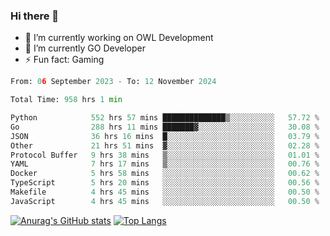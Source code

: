 ### Hi there 👋 

- 🔭 I’m currently working on OWL Development
- 🌱 I’m currently GO Developer
-  ⚡ Fun fact: Gaming
  
  <!--
- 👯 I’m looking to collaborate on ...
- 🤔 I’m looking for help with ...
- 💬 Ask me about ...
- 📫 How to reach me: ...
- 😄 Pronouns: ...
-->

<!--START_SECTION:waka-->

```python
From: 06 September 2023 - To: 12 November 2024

Total Time: 958 hrs 1 min

Python            552 hrs 57 mins ██████████████▒░░░░░░░░░░   57.72 %
Go                288 hrs 11 mins ███████▓░░░░░░░░░░░░░░░░░   30.08 %
JSON              36 hrs 16 mins  █░░░░░░░░░░░░░░░░░░░░░░░░   03.79 %
Other             21 hrs 51 mins  ▓░░░░░░░░░░░░░░░░░░░░░░░░   02.28 %
Protocol Buffer   9 hrs 38 mins   ▒░░░░░░░░░░░░░░░░░░░░░░░░   01.01 %
YAML              7 hrs 17 mins   ▒░░░░░░░░░░░░░░░░░░░░░░░░   00.76 %
Docker            5 hrs 58 mins   ░░░░░░░░░░░░░░░░░░░░░░░░░   00.62 %
TypeScript        5 hrs 20 mins   ░░░░░░░░░░░░░░░░░░░░░░░░░   00.56 %
Makefile          4 hrs 45 mins   ░░░░░░░░░░░░░░░░░░░░░░░░░   00.50 %
JavaScript        4 hrs 45 mins   ░░░░░░░░░░░░░░░░░░░░░░░░░   00.50 %
```

<!--END_SECTION:waka-->

[![Anurag's GitHub stats](https://github-readme-stats.vercel.app/api?username=aebalz&show_icons=true&theme=codeSTACKr)](https://github.com/anuraghazra/github-readme-stats)
[![Top Langs](https://github-readme-stats.vercel.app/api/top-langs/?username=aebalz&layout=compact&card_width=350&theme=codeSTACKr)](https://github.com/anuraghazra/github-readme-stats)
<!-- [![Readme Card](https://github-readme-stats.vercel.app/api/pin/?username=aebalz&repo=go-gin-gone&show_owner=true)](https://github.com/anuraghazra/github-readme-stats)-->
